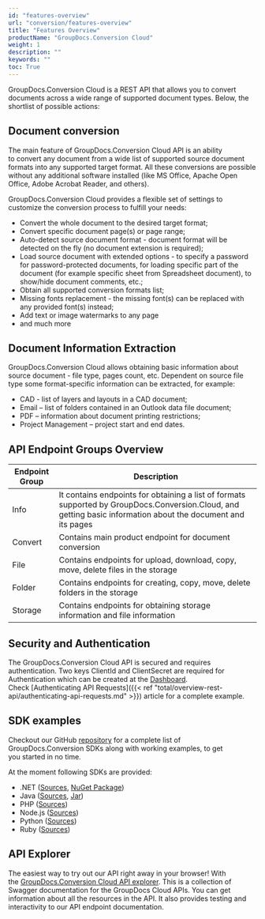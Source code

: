 ```yaml
---
id: "features-overview"
url: "conversion/features-overview"
title: "Features Overview"
productName: "GroupDocs.Conversion Cloud"
weight: 1
description: ""
keywords: ""
toc: True
---
```


GroupDocs.Conversion Cloud is a REST API that allows you to convert documents across a wide range of supported document types. Below, the shortlist of possible actions:

## Document conversion

The main feature of GroupDocs.Conversion Cloud API is an ability to convert any document from a wide list of supported source document formats into any supported target format. All these conversions are possible without any additional software installed (like MS Office, Apache Open Office, Adobe Acrobat Reader, and others).

GroupDocs.Conversion Cloud provides a flexible set of settings to customize the conversion process to fulfill your needs:

* Convert the whole document to the desired target format;
* Convert specific document page(s) or page range;
* Auto-detect source document format - document format will be detected on the fly (no document extension is required);
* Load source document with extended options - to specify a password for password-protected documents, for loading specific part of the document (for example specific sheet from Spreadsheet document), to show/hide document comments, etc.;
* Obtain all supported conversion formats list;
* Missing fonts replacement - the missing font(s) can be replaced with any provided font(s) instead;
* Add text or image watermarks to any page
* and much more

## Document Information Extraction

GroupDocs.Conversion Cloud allows obtaining basic information about source document - file type, pages count, etc. Dependent on source file type some format-specific information can be extracted, for example:

* CAD - list of layers and layouts in a CAD document;
* Email – list of folders contained in an Outlook data file document;
* PDF – information about document printing restrictions;
* Project Management – project start and end dates.

## API Endpoint Groups Overview

|Endpoint Group|Description
|---|---
| Info | It contains endpoints for obtaining a list of formats supported by GroupDocs.Conversion.Cloud, and getting basic information about the document and its pages
| Convert | Contains main product endpoint for document conversion
| File | Contains endpoints for upload, download, copy, move, delete files in the storage
| Folder | Contains endpoints for creating, copy, move, delete folders in the storage
| Storage | Contains endpoints for obtaining storage information and file information

## Security and Authentication

The GroupDocs.Conversion Cloud API is secured and requires authentication. Two keys ClientId and ClientSecret are required for Authentication which can be created at the [Dashboard](http://dashboard.groupdocs.cloud). Check [Authenticating API Requests]({{< ref "total/overview-rest-api/authenticating-api-requests.md" >}}) article for a complete example.

## SDK examples

Checkout our GitHub [repository](https://github.com/groupdocs-conversion-cloud) for a complete list of GroupDocs.Conversion SDKs along with working examples, to get you started in no time.

At the moment following SDKs are provided:

* .NET ([Sources](https://github.com/groupdocs-conversion-cloud/groupdocs-conversion-cloud-dotnet), [NuGet Package](https://www.nuget.org/packages/GroupDocs.Conversion-Cloud/))
* Java ([Sources](https://github.com/groupdocs-conversion-cloud/groupdocs-conversion-cloud-java), [Jar](https://repository.groupdocs.cloud/webapp/#/artifacts/browse/tree/General/repo/com/groupdocs/groupdocs-conversion-cloud))
* PHP ([Sources](https://github.com/groupdocs-conversion-cloud/groupdocs-conversion-cloud-php))
* Node.js ([Sources](https://github.com/groupdocs-conversion-cloud/groupdocs-conversion-cloud-node))
* Python ([Sources](https://github.com/groupdocs-conversion-cloud/groupdocs-conversion-cloud-python))
* Ruby ([Sources](https://github.com/groupdocs-conversion-cloud/groupdocs-conversion-cloud-ruby))

## API Explorer

The easiest way to try out our API right away in your browser! With the [GroupDocs.Conversion Cloud API explorer](https://apireference.groupdocs.cloud/conversion/). This is a collection of Swagger documentation for the GroupDocs Cloud APIs. You can get information about all the resources in the API. It also provides testing and interactivity to our API endpoint documentation.
